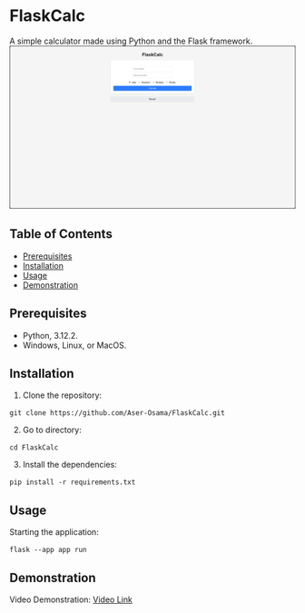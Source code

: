 # FlaskCalc
A simple calculator made using Python and the Flask framework.
![MainInterface](image-1.png)

## Table of Contents
- [Prerequisites](#Prerequisites)
- [Installation](#Installation)
- [Usage](#Usage)
- [Demonstration](#Demonstration)

## Prerequisites
- Python, 3.12.2.
- Windows, Linux, or MacOS.

## Installation
1. Clone the repository:

```
git clone https://github.com/Aser-Osama/FlaskCalc.git
```
2. Go to directory:
```
cd FlaskCalc
```
3. Install the dependencies:
```
pip install -r requirements.txt
```

## Usage
Starting the application:
```
flask --app app run 
```

## Demonstration
Video Demonstration:
[Video Link](https://youtu.be/oCTRuq1-TMM)
